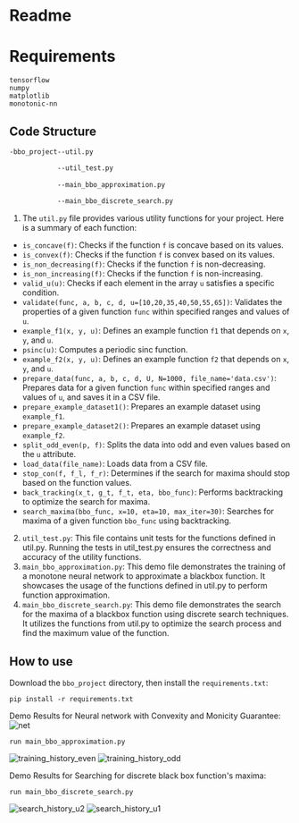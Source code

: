 # Readme

# Requirements
```
tensorflow
numpy
matplotlib
monotonic-nn
```
## Code Structure
```bash
-bbo_project--util.py

            --util_test.py
            
            --main_bbo_approximation.py
            
            --main_bbo_discrete_search.py 
```
1. The `util.py` file provides various utility functions for your project. Here is a summary of each function:

- `is_concave(f)`: Checks if the function `f` is concave based on its values.
- `is_convex(f)`: Checks if the function `f` is convex based on its values.
- `is_non_decreasing(f)`: Checks if the function `f` is non-decreasing.
- `is_non_increasing(f)`: Checks if the function `f` is non-increasing.
- `valid_u(u)`: Checks if each element in the array `u` satisfies a specific condition.
- `validate(func, a, b, c, d, u=[10,20,35,40,50,55,65])`: Validates the properties of a given function `func` within specified ranges and values of `u`.
- `example_f1(x, y, u)`: Defines an example function `f1` that depends on `x`, `y`, and `u`.
- `psinc(u)`: Computes a periodic sinc function.
- `example_f2(x, y, u)`: Defines an example function `f2` that depends on `x`, `y`, and `u`.
- `prepare_data(func, a, b, c, d, U, N=1000, file_name='data.csv')`: Prepares data for a given function `func` within specified ranges and values of `u`, and saves it in a CSV file.
- `prepare_example_dataset1()`: Prepares an example dataset using `example_f1`.
- `prepare_example_dataset2()`: Prepares an example dataset using `example_f2`.
- `split_odd_even(p, f)`: Splits the data into odd and even values based on the `u` attribute.
- `load_data(file_name)`: Loads data from a CSV file.
- `stop_con(f, f_l, f_r)`: Determines if the search for maxima should stop based on the function values.
- `back_tracking(x_t, g_t, f_t, eta, bbo_func)`: Performs backtracking to optimize the search for maxima.
- `search_maxima(bbo_func, x=10, eta=10, max_iter=30)`: Searches for maxima of a given function `bbo_func` using backtracking.


2. `util_test.py`: This file contains unit tests for the functions defined in util.py. Running the tests in util_test.py ensures the correctness and accuracy of the utility functions.
3. `main_bbo_approximation.py`: This demo file demonstrates the training of a monotone neural network to approximate a blackbox function. It showcases the usage of the functions defined in util.py to perform function approximation.
4. `main_bbo_discrete_search.py`: This demo file demonstrates the search for the maxima of a blackbox function using discrete search techniques. It utilizes the functions from util.py to optimize the search process and find the maximum value of the function.

## How to use
Download the `bbo_project` directory, then install the `requirements.txt`:

```
pip install -r requirements.txt
```
Demo Results for Neural network with Convexity and Monicity Guarantee:![net](https://github.com/nitrogenboron/intern_exercise/assets/152514931/cfa9ac97-7285-4572-949e-419c81469474)

```
run main_bbo_approximation.py 
```
![training_history_even](https://github.com/nitrogenboron/intern_exercise/assets/152514931/42fd8de2-d286-42e4-9ee8-f41c3f413a3e)
![training_history_odd](https://github.com/nitrogenboron/intern_exercise/assets/152514931/b6ab2274-781e-4561-89d4-6095767d041d)


Demo Results for Searching for discrete black box function's maxima:
```
run main_bbo_discrete_search.py
```
![search_history_u2](https://github.com/nitrogenboron/intern_exercise/assets/152514931/643c60c9-c24b-47fb-98a3-ce2b5b935650)
![search_history_u1](https://github.com/nitrogenboron/intern_exercise/assets/152514931/30fb10dc-3a84-4ac9-81bc-d03b1189a13e)

